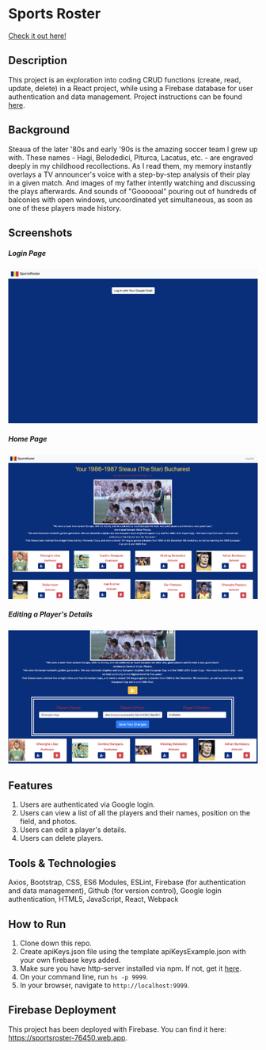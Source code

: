 # Sports Roster
[Check it out here!](https://sportsroster-76450.web.app)

## Description
This project is an exploration into coding CRUD functions (create, read, update, delete) in a React project, while using a Firebase database for user authentication and data management. Project instructions can be found [here](https://github.com/nss-nightclass-projects/exercise-vault/blob/master/REACT_sports_roster.md).

## Background
Steaua of the later '80s and early '90s is the amazing soccer team I grew up with. These names - Hagi, Belodedici, Piturca, Lacatus, etc. - are engraved deeply in my childhood recollections. As I read them, my memory instantly overlays a TV announcer's voice with a step-by-step analysis of their play in a given match. And images of my father intently watching and discussing the plays afterwards. And sounds of "Goooooal" pouring out of hundreds of balconies with open windows, uncoordinated yet simultaneous, as soon as one of these players made history. 

## Screenshots
##### Login Page
![Login Page](./screenshots-sports/login.png)

##### Home Page
![Home Page](./screenshots-sports/home.png)

##### Editing a Player's Details
![Edit Player](./screenshots-sports/edit_player.png)

## Features
1. Users are authenticated via Google login. 
1. Users can view a list of all the players and their names, position on the field, and photos.  
1. Users can edit a player's details. 
1. Users can delete players. 

## Tools & Technologies
Axios, Bootstrap, CSS, ES6 Modules, ESLint, Firebase (for authentication and data management), Github (for version control), Google login authentication, HTML5, JavaScript, React, Webpack

## How to Run
1. Clone down this repo.
1. Create apiKeys.json file using the template apiKeysExample.json with your own firebase keys added.
1. Make sure you have http-server installed via npm. If not, get it [here](https://www.npmjs.com/package/http-server).
1. On your command line, run `hs -p 9999`.
1. In your browser, navigate to `http://localhost:9999`.

## Firebase Deployment
This project has been deployed with Firebase. You can find it here: https://sportsroster-76450.web.app.


